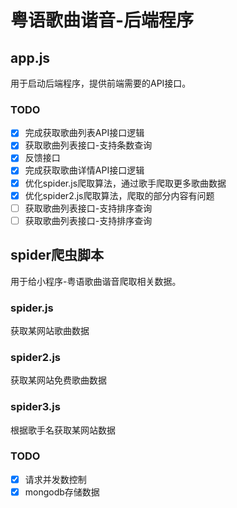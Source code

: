 # 粤语歌曲谐音-后端程序

## app.js

用于启动后端程序，提供前端需要的API接口。

### TODO
- [x] 完成获取歌曲列表API接口逻辑
- [x] 获取歌曲列表接口-支持条数查询
- [x] 反馈接口
- [x] 完成获取歌曲详情API接口逻辑
- [x] 优化spider.js爬取算法，通过歌手爬取更多歌曲数据
- [x] 优化spider2.js爬取算法，爬取的部分内容有问题
- [ ] 获取歌曲列表接口-支持排序查询
- [ ] 获取歌曲列表接口-支持排序查询
<!-- - [ ] 增加通用错误提示模块 -->

## spider爬虫脚本

用于给小程序-粤语歌曲谐音爬取相关数据。

### spider.js

获取某网站歌曲数据

### spider2.js

获取某网站免费歌曲数据

### spider3.js

根据歌手名获取某网站数据

### TODO

- [x] 请求并发数控制
- [x] mongodb存储数据
